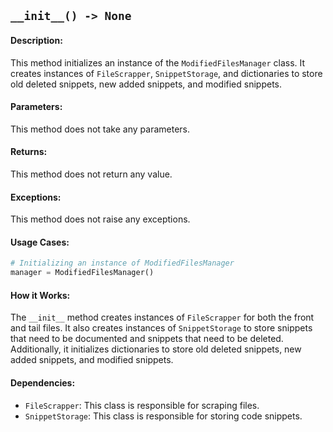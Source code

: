 ## `__init__() -> None`

#### Description:
This method initializes an instance of the `ModifiedFilesManager` class. It creates instances of `FileScrapper`, `SnippetStorage`, and dictionaries to store old deleted snippets, new added snippets, and modified snippets.

#### Parameters:
This method does not take any parameters.

#### Returns:
This method does not return any value.

#### Exceptions:
This method does not raise any exceptions.

#### Usage Cases:

```python
# Initializing an instance of ModifiedFilesManager
manager = ModifiedFilesManager()
```

#### How it Works:
The `__init__` method creates instances of `FileScrapper` for both the front and tail files. It also creates instances of `SnippetStorage` to store snippets that need to be documented and snippets that need to be deleted. Additionally, it initializes dictionaries to store old deleted snippets, new added snippets, and modified snippets.

#### Dependencies:
- `FileScrapper`: This class is responsible for scraping files.
- `SnippetStorage`: This class is responsible for storing code snippets.